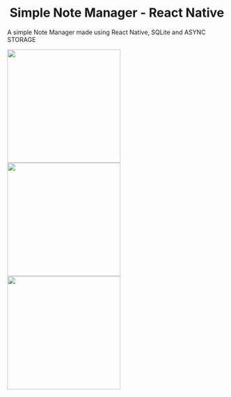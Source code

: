 

<h1 align="center">
  Simple Note Manager - React Native
</h1>

<p>
  A simple Note Manager made using React Native, SQLite and ASYNC STORAGE
</p>



<img src="https://github.com/user-attachments/assets/926ebe08-b183-4135-abf7-de64d7340bb2" width="260">
<img src="https://github.com/user-attachments/assets/3a13fb3a-ed9f-4aaa-bc7b-0c6b03518bde" width="260" >
<img src="https://github.com/user-attachments/assets/1243d7c7-9f87-4f41-860a-a8b8e0b40861" width="260">

